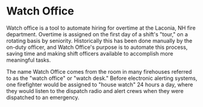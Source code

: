 # Watch Office

Watch office is a tool to automate hiring for overtime at the Laconia, NH fire department. Overtime is assigned on the first day of a shift's "tour," on a rotating basis by seniority. Historically this has been done manually by the on-duty officer, and Watch Office's purpose is to automate this process, saving time and making shift officers available to accomplish more meaningful tasks.


The name Watch Office comes from the room in many firehouses referred to as the "watch office" or "watch desk." Before electronic alerting systems, one firefighter would be assigned to "house watch" 24 hours a day, where they would listen to the dispatch radio and alert crews when they were dispatched to an emergency.  
